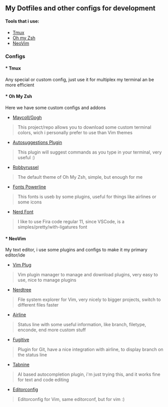 ## My Dotfiles and other configs for development

#### Tools that i use:
* [Tmux](https://github.com/tmux/tmux/wiki)
* [Oh my Zsh](https://github.com/ohmyzsh/ohmyzsh)
* [NeoVim](https://github.com/neovim/neovim)

### Configs 
#### * Tmux
Any special or custom config, just use it for multiplex my terminal an be more efficient

#### * Oh My Zsh
Here we have some custom configs and addons

* [Maycoll/Gogh](https://github.com/Mayccoll/Gogh) 
> This project/repo allows you to download some custom terminal colors, wich i personally
prefer to use than Vim themes

* [Autosuggestions Plugin](https://github.com/zsh-users/zsh-autosuggestions)  
> This plugin will suggest commands as you type in your terminal, very useful :)

* [Robbyrussel](https://ohmyz.sh/)
> The default theme of Oh My Zsh, simple, but enough for me

* [Fonts Powerline](https://github.com/powerline/fonts)
> This fonts is useb by some plugins, useful for things like airlines or some icons

* [Nerd Font](https://github.com/ryanoasis/nerd-fonts)
> I like to use Fira code regular 11, since VSCode, is a simples/pretty/with-ligatures font

#### * NeoVim
My text editor, i use some plugins and configs to make it my primary editor/ide

* [Vim Plug](https://github.com/junegunn/vim-plug)
> Vim plugin manager to manage and download plugins, very easy to use, nice to manage plugins

* [Nerdtree](https://github.com/preservim/nerdtree)
> File system explorer for Vim, very nicely to bigger projects, switch to different
files faster

* [Airline](https://github.com/vim-airline/vim-airline)
> Status line with some useful information, like branch, filetype, enconde, end more custom stuff

* [Fugitive](https://github.com/tpope/vim-fugitive)
> Plugin for Git, have a nice integration with airline, to display branch on the status line

* [Tabnine](https://www.tabnine.com/install/vim)
> AI based autocompletion plugin, i'm just trying this, and it works fine for text and code editing

* [Editorconfig](https://github.com/editorconfig/editorconfig-vim)
> Editorconfig for Vim, same editorconf, but for vim :)
